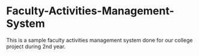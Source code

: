 # Faculty-Activities-Management-System
This is a sample faculty activities management system done for our college project during 2nd year.
